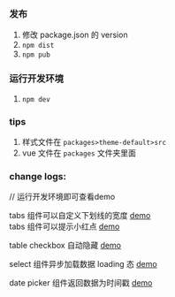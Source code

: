  
### 发布  
1. 修改 package.json 的 version
2. `npm dist` 
3. `npm pub`  
### 运行开发环境  
1. `npm dev`  

### tips
1. 样式文件在  `packages>theme-default>src`
2. vue 文件在 `packages` 文件夹里面


### change logs:
// 运行开发环境即可查看demo  

tabs 组件可以自定义下划线的宽度 [demo](http://localhost:8080/#/zh-CN/component/tabs)  
tabs 组件可以提示小红点  [demo](http://localhost:8080/#/zh-CN/component/tabs)

table checkbox 自动隐藏 [demo](http://localhost:8080/#/zh-CN/component/table)

select 组件异步加载数据 loading 态 [demo](http://localhost:8080/#/zh-CN/component/select)

date picker 组件返回数据为时间戳 [demo](http://localhost:8080/#/zh-CN/component/date-picker)